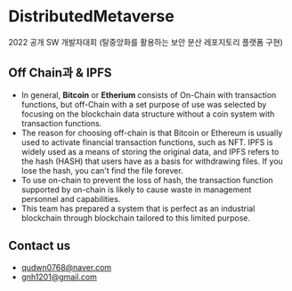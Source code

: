 # DistributedMetaverse
2022 공개 SW 개발자대회 (탈중앙화를 활용하는 보안 분산 레포지토리 플랫폼 구현)

## Off Chain과 & IPFS
- In general, **Bitcoin** or **Etherium** consists of On-Chain with transaction functions, but off-Chain with a set purpose of use was selected by focusing on the blockchain data structure without a coin system with transaction functions.
- The reason for choosing off-chain is that Bitcoin or Ethereum is usually used to activate financial transaction functions, such as NFT. IPFS is widely used as a means of storing the original data, and IPFS refers to the hash (HASH) that users have as a basis for withdrawing files. If you lose the hash, you can't find the file forever.
- To use on-chain to prevent the loss of hash, the transaction function supported by on-chain is likely to cause waste in management personnel and capabilities.
- This team has prepared a system that is perfect as an industrial blockchain through blockchain tailored to this limited purpose.

## Contact us
- qudwn0768@naver.com
- gnh1201@gmail.com